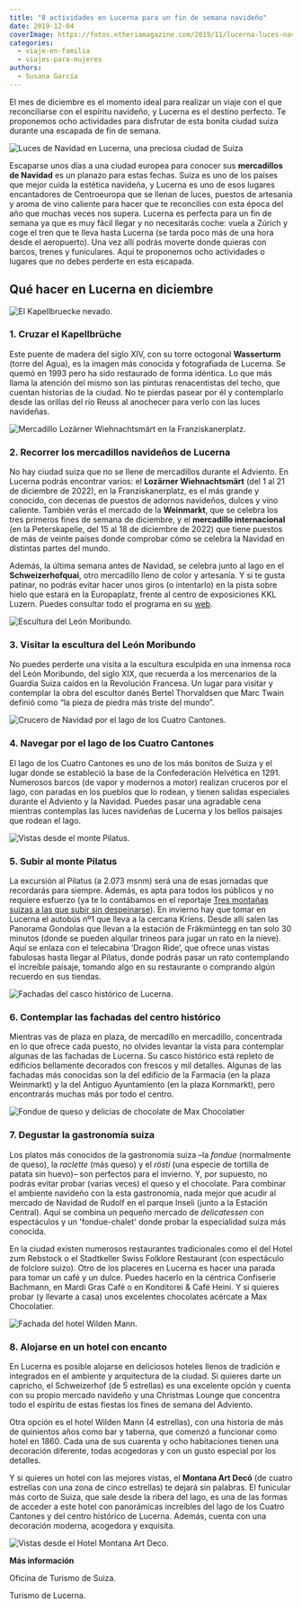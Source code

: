 ```yaml
---
title: "8 actividades en Lucerna para un fin de semana navideño"
date: 2019-12-04
coverImage: https://fotos.etheriamagazine.com/2019/11/lucerna-luces-navidad.jpg
categories: 
  - viaje-en-familia
  - viajes-para-mujeres
authors: 
  - Susana García
---
```


El mes de diciembre es el momento ideal para realizar un viaje con el que reconciliarse 
con el espíritu navideño, y Lucerna es el destino perfecto. Te proponemos ocho 
actividades para disfrutar de esta bonita ciudad suiza durante una escapada de fin de 
semana. 

![Luces de Navidad en Lucerna, una preciosa ciudad de Suiza](https://fotos.etheriamagazine.com/2019/11/lucerna-luces-navidad.jpg "© Luces de Navidad en Lucerna. STST-STTP/Jan Geerk")

Escaparse unos días a una ciudad europea para conocer sus **mercadillos de Navidad** es 
un planazo para estas fechas. Suiza es uno de los países que mejor cuida la estética 
navideña, y Lucerna es uno de esos lugares encantadores de Centroeuropa que se llenan de 
luces, puestos de artesanía y aroma de vino caliente para hacer que te reconcilies con 
esta época del año que muchas veces nos supera. Lucerna es perfecta para un fin de 
semana ya que es muy fácil llegar y no necesitarás coche: vuela a Zúrich y coge el tren 
que te lleva hasta Lucerna (se tarda poco más de una hora desde el aeropuerto). Una vez 
allí podrás moverte donde quieras con barcos, trenes y funiculares. Aquí te proponemos 
ocho actividades o lugares que no debes perderte en esta escapada. 

## Qué hacer en Lucerna en diciembre

![El Kapellbruecke nevado.](https://fotos.etheriamagazine.com/2019/11/Lucerna-puente.jpg "El Kapellbruecke nevado. © STST-STTP/Christof Schuerpf")

### 1\. Cruzar el Kapellbrüche

Este puente de madera del siglo XIV, con su torre octogonal **Wasserturm** (torre del 
Agua), es la imagen más conocida y fotografiada de Lucerna. Se quemó en 1993 pero ha 
sido restaurado de forma idéntica. Lo que más llama la atención del mismo son las 
pinturas renacentistas del techo, que cuentan historias de la ciudad. No te pierdas 
pasear por él y contemplarlo desde las orillas del río Reuss al anochecer para verlo con 
las luces navideñas. 

![Mercadillo Lozärner Wiehnachtsmärt en la Franziskanerplatz.](https://fotos.etheriamagazine.com/2019/11/Lucerna-mercadillo.jpg "Mercadillo Lozärner Wiehnachtsmärt en la Franziskanerplatz. © STST-STTP/Christof Schuerpf")

### 2\. Recorrer los mercadillos navideños de Lucerna

No hay ciudad suiza que no se llene de mercadillos durante el Adviento. En Lucerna 
podrás encontrar varios: el **Lozärner Wiehnachtsmärt** (del 1 al 21 de diciembre de 
2022), en la Franziskanerplatz, es el más grande y conocido, con decenas de puestos de 
adornos navideños, dulces y vino caliente. También verás el mercado de la **Weinmarkt**, 
que se celebra los tres primeros fines de semana de diciembre, y el **mercadillo 
internacional** (en la Peterskapelle, del 15 al 18 de diciembre de 2022) que tiene 
puestos de más de veinte países donde comprobar cómo se celebra la Navidad en distintas 
partes del mundo. 

Además, la última semana antes de Navidad, se celebra junto al lago en el 
**Schweizerhofquai**, otro mercadillo lleno de color y artesanía. Y si te gusta patinar, 
no podrás evitar hacer unos giros (o intentarlo) en la pista sobre hielo que estará en 
la Europaplatz, frente al centro de exposiciones KKL Luzern. Puedes consultar todo el 
programa en su [web](https://www.luzern.com/en/highlights/christmas-in-lucerne/christmas-markets/). 

![Escultura del León Moribundo.](https://fotos.etheriamagazine.com/2019/11/Lucerna-leon-moribundo.jpg "Escultura del León Moribundo. © SG")

### 3\. Visitar la escultura del León Moribundo

No puedes perderte una visita a la escultura esculpida en una inmensa roca del León 
Moribundo, del siglo XIX, que recuerda a los mercenarios de la Guardia Suiza caídos en 
la Revolución Francesa. Un lugar para visitar y contemplar la obra del escultor danés 
Bertel Thorvaldsen que Marc Twain definió como “la pieza de piedra más triste del 
mundo”. 

![Crucero de Navidad por el lago de los Cuatro Cantones.](https://fotos.etheriamagazine.com/2019/11/Lucerna-crucero-lago-navidad.jpg "Crucero de Navidad por el lago de los Cuatro Cantones. © SGV Luzern/Alexander Dietz")

### 4\. Navegar por el lago de los Cuatro Cantones

El lago de los Cuatro Cantones es uno de los más bonitos de Suiza y el lugar donde se 
estableció la base de la Confederación Helvética en 1291. Numerosos barcos (de vapor y 
modernos a motor) realizan cruceros por el lago, con paradas en los pueblos que lo 
rodean, y tienen salidas especiales durante el Adviento y la Navidad. Puedes pasar una 
agradable cena mientras contemplas las luces navideñas de Lucerna y los bellos paisajes 
que rodean el lago. 

![Vistas desde el monte Pilatus.](https://fotos.etheriamagazine.com/2019/11/Lucerna-pilatus-vistas.jpg "Vistas desde el monte Pilatus. © Pilatus-Bahnen/Rainer Eder")

### 5\. Subir al monte Pilatus

La excursión al Pilatus (a 2.073 msnm) será una de esas jornadas que recordarás para 
siempre. Además, es apta para todos los públicos y no requiere esfuerzo (ya te lo 
contábamos en el reportaje [Tres montañas suizas a las que subir sin 
despeinarse](https://etheriamagazine.com/2018/09/28/tres-montanas-suizas-a-las-que-subir-sin-despeinarse/)). 
En invierno hay que tomar en Lucerna el autobús nº1 que lleva a la cercana Kriens. Desde 
allí salen las Panorama Gondolas que llevan a la estación de Fräkmüntegg en tan solo 30 
minutos (donde se pueden alquilar trineos para jugar un rato en la nieve). Aquí se 
enlaza con el telecabina ‘Dragon Ride’, que ofrece unas vistas fabulosas hasta llegar al 
Pilatus, donde podrás pasar un rato contemplando el increíble paisaje, tomando algo en 
su restaurante o comprando algún recuerdo en sus tiendas. 

![Fachadas del casco histórico de Lucerna.](https://fotos.etheriamagazine.com/2019/11/lucerna-fachadas-centro.jpg "Fachadas del casco histórico de Lucerna. © SG")

### 6\. Contemplar las fachadas del centro histórico

Mientras vas de plaza en plaza, de mercadillo en mercadillo, concentrada en lo que 
ofrece cada puesto, no olvides levantar la vista para contemplar algunas de las fachadas 
de Lucerna. Su casco histórico está repleto de edificios bellamente decorados con 
frescos y mil detalles. Algunas de las fachadas más conocidas son la del edificio de la 
Farmacia (en la plaza Weinmarkt) y la del Antiguo Ayuntamiento (en la plaza Kornmarkt), 
pero encontrarás muchas más por todo el centro. 

![Fondue de queso y delicias de chocolate de Max Chocolatier](https://fotos.etheriamagazine.com/2019/11/Lucerna-gastronomia.jpg "Fondue de queso (©swiss-image.ch/Remy Steinegger) y delicias de chocolate de Max Chocolatier (©Switzerland Tourism chocolate/Andre Meier)")

### 7\. Degustar la gastronomía suiza

Los platos más conocidos de la gastronomía suiza –la _fondue_ (normalmente de queso), la 
_raclette_ (más queso) y el _rösti_ (una especie de tortilla de patata sin huevo)– son 
perfectos para el invierno. Y, por supuesto, no podrás evitar probar (varias veces) el 
queso y el chocolate. Para combinar el ambiente navideño con la esta gastronomía, nada 
mejor que acudir al mercado de Navidad de Rudolf en el parque Inseli (junto a la 
Estación Central). Aquí se combina un pequeño mercado de _delicatessen_ con espectáculos 
y un 'fondue-chalet' donde probar la especialidad suiza más conocida. 

En la ciudad existen numerosos restaurantes tradicionales como el del Hotel zum Rebstock 
o el Stadtkeller Swiss Folklore Restaurant (con espectáculo de folclore suizo). Otro de 
los placeres en Lucerna es hacer una parada para tomar un café y un dulce. Puedes 
hacerlo en la céntrica Confiserie Bachmann, en Mardi Gras Café o en Konditorei & Café 
Heini. Y si quieres probar (y llevarte a casa) unos excelentes chocolates acércate a Max 
Chocolatier. 

![Fachada del hotel Wilden Mann.](https://fotos.etheriamagazine.com/2019/11/Lucerna-hotel-wilden-mann.jpg "Fachada del © hotel Wilden Mann.")

### 8\. Alojarse en un hotel con encanto

En Lucerna es posible alojarse en deliciosos hoteles llenos de tradición e integrados en 
el ambiente y arquitectura de la ciudad. Si quieres darte un capricho, el Schweizerhof 
(de 5 estrellas) es una excelente opción y cuenta con su propio mercado navideño y una 
Christmas Lounge que concentra todo el espíritu de estas fiestas los fines de semana del 
Adviento. 

Otra opción es el hotel Wilden Mann (4 estrellas), con una historia de más de quinientos 
años como bar y taberna, que comenzó a funcionar como hotel en 1860. Cada una de sus 
cuarenta y ocho habitaciones tienen una decoración diferente, todas acogedoras y con un 
gusto especial por los detalles. 

Y si quieres un hotel con las mejores vistas, el **Montana Art Decó** (de cuatro 
estrellas con una zona de cinco estrellas) te dejará sin palabras. El funicular más 
corto de Suiza, que sale desde la ribera del lago, es una de las formas de acceder a 
este hotel con panorámicas increíbles del lago de los Cuatro Cantones y del centro 
histórico de Lucerna. Además, cuenta con una decoración moderna, acogedora y exquisita. 

![Vistas desde el Hotel Montana Art Deco.](https://fotos.etheriamagazine.com/2019/11/Lucerna-hotel-montana.jpg "Vistas desde el © Hotel Montana Art Deco.")

**Más información** 

Oficina de Turismo de Suiza. 

Turismo de Lucerna.
